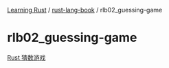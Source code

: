 [Learning Rust](../../README.md) / [rust-lang-book](../zz_gneratered_mdi.md) / rlb02_guessing-game

# rlb02_guessing-game

[Rust 猜数游戏](README.md)
